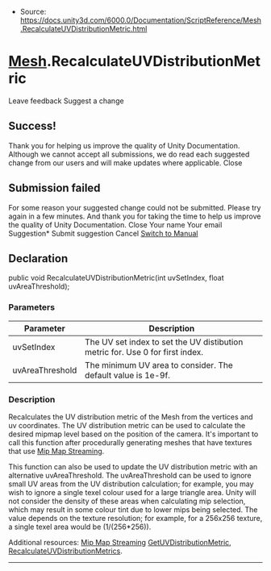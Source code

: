 * Source: https://docs.unity3d.com/6000.0/Documentation/ScriptReference/Mesh.RecalculateUVDistributionMetric.html

#  [Mesh](https://docs.unity3d.com/6000.0/Documentation/ScriptReference/Mesh.html).RecalculateUVDistributionMetric
Leave feedback
Suggest a change
## Success!
Thank you for helping us improve the quality of Unity Documentation. Although we cannot accept all submissions, we do read each suggested change from our users and will make updates where applicable.
Close
## Submission failed
For some reason your suggested change could not be submitted. Please <a>try again</a> in a few minutes. And thank you for taking the time to help us improve the quality of Unity Documentation.
Close
Your name Your email Suggestion* Submit suggestion
Cancel
[Switch to Manual](https://docs.unity3d.com/6000.0/Documentation/Manual/class-Mesh.html "Go to Mesh Component in the Manual")
## Declaration
public void RecalculateUVDistributionMetric(int uvSetIndex, float uvAreaThreshold); 
### Parameters
Parameter | Description  
---|---  
uvSetIndex | The UV set index to set the UV distibution metric for. Use 0 for first index.  
uvAreaThreshold | The minimum UV area to consider. The default value is 1e-9f.  
### Description
Recalculates the UV distribution metric of the Mesh from the vertices and uv coordinates.
The UV distribution metric can be used to calculate the desired mipmap level based on the position of the camera. It's important to call this function after procedurally generating meshes that have textures that use [Mip Map Streaming](https://docs.unity3d.com/6000.0/Documentation/Manual/TextureStreaming.html).  
  
This function can also be used to update the UV distribution metric with an alternative uvAreaThreshold. The uvAreaThreshold can be used to ignore small UV areas from the UV distribution calculation; for example, you may wish to ignore a single texel colour used for a large triangle area. Unity will not consider the density of these areas when calculating mip selection, which may result in some colour tint due to lower mips being selected. The value depends on the texture resolution; for example, for a 256x256 texture, a single texel area would be (1/(256*256)).  
  
Additional resources: [Mip Map Streaming](https://docs.unity3d.com/6000.0/Documentation/Manual/TextureStreaming.html) [GetUVDistributionMetric](https://docs.unity3d.com/6000.0/Documentation/ScriptReference/Mesh.GetUVDistributionMetric.html), [RecalculateUVDistributionMetrics](https://docs.unity3d.com/6000.0/Documentation/ScriptReference/Mesh.RecalculateUVDistributionMetrics.html).
* * *
